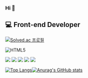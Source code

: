 ###  Hi 👋

## 💻 Front-end Developer
  
[![Solved.ac
프로필](http://mazassumnida.wtf/api/mini/generate_badge?boj=wldls0719)](https://solved.ac/wldls0719)

![HTML5](https://img.shields.io/badge/HTML5-E34F26?style=flat&logo=html5&logoColor=ffffff)

<img src="https://img.shields.io/badge/HTML5-E34F26?style=flat&logo=html5&logoColor=ffffff"/>
<img src="https://img.shields.io/badge/CSS3-1572B6?style=flat&logo=css3&logoColor=ffffff"/>
<img src="https://img.shields.io/badge/JavaScript-F7DF1E?style=flat&logo=javascript&logoColor=222222"/>
<img src="https://img.shields.io/badge/React-222222?style=flat&logo=react&logoColor=61DAFB"/>
<img src="https://img.shields.io/badge/TypeScript-3178C6?style=flat&logo=typescript&logoColor=ffffff"/>
  

[![Top Langs](https://github-readme-stats.vercel.app/api/top-langs/?username=anjin7&layout=compact&exclude_repo=dolce_beauty)](https://github.com/anjin7/github-readme-stats)[![Anurag's GitHub stats](https://github-readme-stats.vercel.app/api?username=anjin7&hide=stars&show_icons=true)](https://github.com/anjin7/github-readme-stats)






<!-- <img src="https://img.shields.io/badge/{내용}-{배경 색깔}?style={스타일}&logo={로고이름}&logoColor={로고 색깔}"/> -->

<!--
**anjin7/anjin7** is a ✨ _special_ ✨ repository because its `README.md` (this file) appears on your GitHub profile.
- 🔭 I’m currently working on ...
- 🌱 I’m currently learning ...
- 👯 I’m looking to collaborate on ...
- 🤔 I’m looking for help with ...
- 💬 Ask me about ...
- 📫 How to reach me: ...
- 😄 Pronouns: ...
- ⚡ Fun fact: ...
-->
